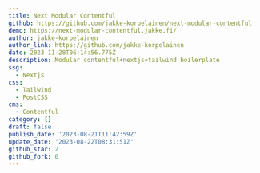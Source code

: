 ```yaml
---
title: Next Modular Contentful
github: https://github.com/jakke-korpelainen/next-modular-contentful
demo: https://next-modular-contentful.jakke.fi/
author: jakke-korpelainen
author_link: https://github.com/jakke-korpelainen
date: 2023-11-28T06:14:56.775Z
description: Modular contentful+nextjs+tailwind boilerplate
ssg:
  - Nextjs
css:
  - Tailwind
  - PostCSS
cms:
  - Contentful
category: []
draft: false
publish_date: '2023-08-21T11:42:59Z'
update_date: '2023-08-22T08:31:51Z'
github_star: 2
github_fork: 0
---
```

